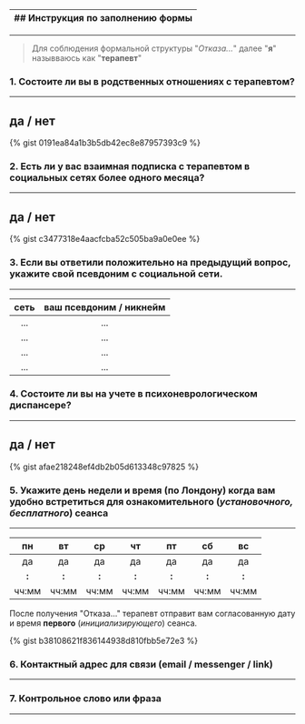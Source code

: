 |## Инструкция по заполнению формы|
|:---|
---

>Для соблюдения формальной структуры "*Отказа...*" далее "**я**" назывваюсь как "**терапевт**"

### 1. Состоите ли вы в родственных отношениях с терапевтом?
---
## да / нет

{% gist 0191ea84a1b3b5db42ec8e87957393c9 %} 

### 2. Есть ли у вас взаимная подписка с терапевтом в социальных сетях более одного месяца?
---
## да / нет

{% gist c3477318e4aacfcba52c505ba9a0e0ee %}

### 3. Если вы ответили положительно на предыдущий вопрос, укажите свой псевдоним с социальной сети.
---

|сеть |ваш псевдоним / никнейм |
|:----:|:----:|	
|...|...|
|...|...|
|...|...|
|...|...|

### 4. Состоите ли вы на учете в психоневрологическом диспансере?
---
## да / нет

{% gist afae218248ef4db2b05d613348c97825 %}

### 5. Укажите день недели и время (по Лондону) когда вам удобно встретиться для ознакомительного (*установочного, бесплатного*) сеанса 
---

|пн |вт |ср |чт |пт |сб |вс|
|:----:|:----:|:----:|:----:|:----:|:----:|:----:|
|да|да|да|да|да|да|да|
|__:__|__:__|__:__|__:__|__:__|__:__|__:__|
|чч:мм|чч:мм|чч:мм|чч:мм|чч:мм|чч:мм|чч:мм|

После получения "Отказа..." терапевт отправит вам согласованную дату и время **первого** (*инициализирующего*) сеанса.

{% gist b38108621f836144938d810fbb5e72e3 %}

### 6. Контактный адрес для связи (email / messenger / link)
---


### 7. Контрольное слово или фраза
---

